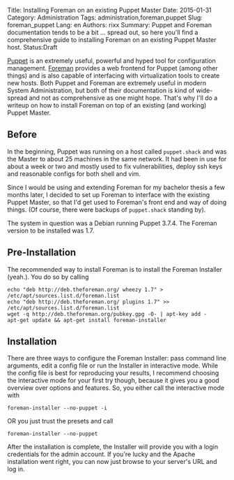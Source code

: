 Title: Installing Foreman on an existing Puppet Master
Date:   2015-01-31
Category: Administration
Tags: administration,foreman,puppet
Slug: foreman_puppet
Lang: en
Authors: rixx
Summary: Puppet and Foreman documentation tends to be a bit … spread out, so here you'll find a comprehensive guide to installing Foreman on an existing Puppet Master host.
Status:Draft

[Puppet](https://puppetlabs.com/) is an extremely useful, powerful and hyped tool for configuration management. [Foreman](http://www.theforeman.org/) provides a web frontend for Puppet (among other things) and is also capable of interfacing with virtualization tools to create new hosts. Both Puppet and Foreman are extremely useful in modern System Administration, but both of their documentation is kind of wide-spread and not as comprehensive as one might hope. That's why I'll do a writeup on how to install Foreman on top of an existing (and working) Puppet Master.

## Before

In the beginning, Puppet was running on a host called `puppet.shack` and was the Master to about 25 machines in the same network. It had been in use for about a week or two and mostly used to fix vulnerabilities, deploy ssh keys and reasonable configs for both shell and vim.

Since I would be using and extending Foreman for my bachelor thesis a few months later, I decided to set up Foreman to interface with the existing Puppet Master, so that I'd get used to Foreman's front end and way of doing things. (Of course, there were backups of `puppet.shack` standing by).

The system in question was a Debian running Puppet 3.7.4. The Foreman version to be installed was 1.7.


## Pre-Installation

The recommended way to install Foreman is to install the Foreman Installer (yeah.). You do so by calling

    echo "deb http://deb.theforeman.org/ wheezy 1.7" > /etc/apt/sources.list.d/foreman.list
    echo "deb http://deb.theforeman.org/ plugins 1.7" >> /etc/apt/sources.list.d/foreman.list
    wget -q http://deb.theforeman.org/pubkey.gpg -O- | apt-key add -
    apt-get update && apt-get install foreman-installer


## Installation

There are three ways to configure the Foreman Installer: pass command line arguments, edit a config file or run the Installer in interactive mode. While the config file is best for reproducing your results, I recommend choosing the interactive mode for your first try though, because it gives you a good overview over options and features. So, you either call the interactive mode with

    foreman-installer --no-puppet -i

OR you just trust the presets and call

    foreman-installer --no-puppet

After the installation is complete, the Installer will provide you with a login credentials for the admin account. If you're lucky and the Apache installation went right, you can now just browse to your server's URL and log in.


